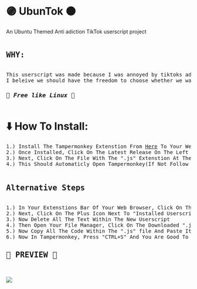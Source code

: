 # 🟣 UbunTok 🟠
An Ubuntu Themed Anti adiction TikTok userscript project
<pre>
<h2><b>WHY:</b></h2>
This userscript was made because I was annoyed by tiktoks addicting design evertime i want to visit it,
I beleive we should have the freedom to choose whether we want to be stuck in a loophole by tiktok or not!
<h3>🌟 <i>Free like <b>Linux</b> 🌟</i></h3></pre>
<h1>⬇️ How To Install:</h1>
<pre>
1.) Install The Tampermonkey Extenstion From <a href="https://www.tampermonkey.net/">Here</a> To Your Web Browser
2.) Once Installed, Click On The Latest Release On The Left Of The GitHub Page
3.) Next, Click On The File With The ".js" Extenstion At The End
4.) This Should Automaticly Open Tampermonkey(If Not Follow The Alternative Steps) And Click Install Userscript; You Are Good To Go!
 
<h2>Alternative Steps</h2>
1.) In Your Extenstions Bar Of Your Web Browser, Click On The Tampermonkey Extenstion And From The Menu Click "Dashboard"
2.) Next, Click On The Plus Icon Next To "Installed Userscripts"
3.) Now Delete All The Text Within The New Userscript
4.) Then Open Your File Manager, Click On The Downloaded ".js" File, Right Click it, And Open It With Your Text Editor
5.) Now Copy All The Code Within The ".js" file And Paste It Within The Tampermonkey Text Window
6.) Now In Tampermonkey, Press "CTRL+S" And You Are Good To Go!
<h2>🎵 PREVIEW 🎵</h2>
<p><img src=https://cdn.discordapp.com/attachments/1055995168144236605/1055995260796424202/Screenshot_from_2022-12-23_18-47-13.png></p>
